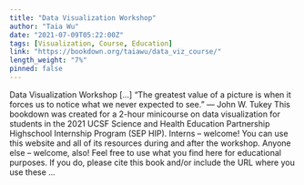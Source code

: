 ```yaml
---
title: "Data Visualization Workshop"
author: "Taia Wu"
date: "2021-07-09T05:22:00Z"
tags: [Visualization, Course, Education]
link: "https://bookdown.org/taiawu/data_viz_course/"
length_weight: "7%"
pinned: false
---
```


Data Visualization Workshop [...] “The greatest value of a picture is when it forces us to notice what we never expected to see.” — John W. Tukey This bookdown was created for a 2-hour minicourse on data visualization for students in the 2021 UCSF Science and Health Education Partnership Highschool Internship Program (SEP HIP). Interns – welcome! You can use this website and all of its resources during and after the workshop. Anyone else – welcome, also! Feel free to use what you find here for educational purposes. If you do, please cite this book and/or include the URL where you use these ...

